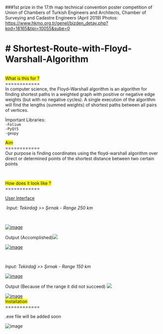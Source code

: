 ###1st prize in the 17.th map technical convention poster competition of Union of Chambers of Turkish Engineers and Architects, Chamber of Surveying and Cadastre Engineers (April 2019)
Photos: https://www.hkmo.org.tr/genel/bizden_detay.php?kod=18165&tipi=10055&sube=0
<h1># Shortest-Route-with-Floyd-Warshall-Algorithm</h1>
<p><br /><span style="background-color: #ffff00;">What is this for ?</span><br />============<br />In computer science, the Floyd&ndash;Warshall algorithm is an algorithm for finding shortest paths in a weighted graph with positive or negative edge weights (but with no negative cycles). A single execution of the algorithm will find the lengths (summed weights) of shortest paths between all pairs of vertices.</p>
<p>İmportant Libraries:<code><br />-Folium <br />-PyQt5<br />-geopy</code></p>
<p><span style="background-color: #ffff00;">Aim</span><br />============<br />Our purpose is finding coordinates using the floyd-warshall algorithm over direct or determined points of the shortest distance between two certain points</p>
<p>&nbsp;</p>
<p><span style="background-color: #ffff00;">How does it look like ?</span><br />============</p>
<p><span style="text-decoration: underline;">User Interface</span></p>
<p>&nbsp;<em>Input: Tekirdağ &gt;&gt; Şırnak - Range 250 km </em></p>
<p>&nbsp;</p>
<p><a href="https://imgbb.com/"><img src="https://i.ibb.co/qmRpfLJ/image.png" alt="image" border="0" /></a></p>
<p>Output (Accomplished)<img src="https://img.icons8.com/color/48/000000/ok.png" /></p>
<p><a href="https://ibb.co/xsBdg9s"><img src="https://i.ibb.co/CtYD9Ct/image.png" alt="image" border="0" /></a></p>
<p>&nbsp;</p>
<p><em>Input: Tekirdağ &gt;&gt; Şırnak - Range 150 km</em></p>
<p><a href="https://imgbb.com/"><img src="https://i.ibb.co/sCFSGyk/image.png" alt="image" border="0" /></a></p>
<p>Output (Because of the range it did not succeed)&nbsp;<img src="https://img.icons8.com/color/48/000000/cancel.png" /></p>
<p><a href="https://ibb.co/fvVZPC8"><img src="https://i.ibb.co/RyGtVCh/image.png" alt="image" border="0" /></a><br /><span style="background-color: #ffff00;">Installation</span><br />============</p>
<p>.exe file will be added soon</p>

<img src="https://i.ibb.co/0ZcCptK/wr19.png" alt="image" border="0" />
